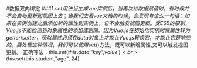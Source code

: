 #数据双向绑定
###1.$set用法
当生成vue实例后，当再次给数据赋值时，有时候并不会自动更新到视图上去；
当我们去看vue文档的时候，会发现有这么一句话：如果在实例创建之后添加新的属性到实例上，它不会触发视图更新。
受 ES5 的限制，Vue.js 不能检测到对象属性的添加或删除。因为 Vue.js 在初始化实例时将属性转为 getter/setter，所以属性必须在 data 对象上才能让 Vue.js 转换它，才能让它是响应的。
要处理这种情况，我们可以使用$set()方法，既可以新增属性,又可以触发视图更新。
正确写法：this.$set(this.data,”key”,value')<br>
this.$set(this.student,"age", 24)
